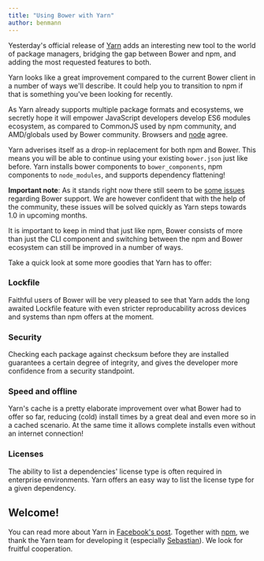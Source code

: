 ```yaml
---
title: "Using Bower with Yarn"
author: benmann
---
```


Yesterday's official release of [Yarn](https://yarnpkg.com/)  adds an interesting new tool to the world of package managers, bridging the gap between Bower and npm, and adding the most requested features to both.

Yarn looks like a great improvement compared to the current Bower client in a number of ways we'll describe. It could help you to transition to npm if that is something you've been looking for recently.

As Yarn already supports multiple package formats and ecosystems, we secretly hope it will empower JavaScript developers develop ES6 modules ecosystem, as compared to CommonJS used by npm community, and AMD/globals used by Bower community. Browsers and [node](https://github.com/bmeck/UnambiguousJavaScriptGrammar/blob/master/README.md) agree.

Yarn adverises itself as a drop-in replacement for both npm and Bower. This means you will be able to continue using your existing `bower.json` just like before. Yarn installs bower components to `bower_components`, npm components to `node_modules`, and supports dependency flattening!

**Important note**: As it stands right now there still seem to be [some issues](https://github.com/yarnpkg/yarn/pull/896) regarding Bower support. We are however confident that with the help of the community, these issues will be solved quickly as Yarn steps towards 1.0 in upcoming months.

It is important to keep in mind that just like npm, Bower consists of more than just the CLI component and switching between the npm and Bower ecosystem can still be improved in a number of ways.

Take a quick look at some more goodies that Yarn has to offer:

### Lockfile

Faithful users of Bower will be very pleased to see that Yarn adds the long awaited Lockfile feature with even stricter reproducability across devices and systems than npm offers at the moment.

### Security

Checking each package against checksum before they are installed guarantees a certain degree of integrity, and gives the developer more confidence from a security standpoint.

### Speed and offline

Yarn's cache is a pretty elaborate improvement over what Bower had to offer so far, reducing (cold) install times by a great deal and even more so in a cached scenario. At the same time it allows complete installs even without an internet connection!

### Licenses

The ability to list a dependencies' license type is often required in enterprise environments.
Yarn offers an easy way to list the license type for a given dependency.

## Welcome!

You can read more about Yarn in [Facebook's post](https://code.facebook.com/posts/1840075619545360). Together with [npm](http://blog.npmjs.org/post/151660845210/hello-yarn), we thank the Yarn team for developing it (especially [Sebastian](https://www.npmjs.com/~sebmck)). We look for fruitful cooperation.

